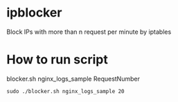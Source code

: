 # ipblocker
Block IPs with more than n request per minute by iptables
# How to run script
blocker.sh nginx_logs_sample RequestNumber

`sudo ./blocker.sh nginx_logs_sample 20`
